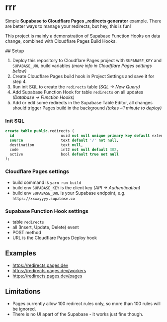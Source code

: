 # rrr
Simple **Supabase to Cloudflare Pages _redirects generator** example. There are better ways to manage your redirects, but hey, this is fun!

This project is mainly a demonstration of Supabase Function Hooks on data change, combined with Cloudflare Pages Build Hooks.

## Setup
1. Deploy this repository to Cloudflare Pages project with `SUPABASE_KEY` and `SUPABASE_URL` build variables _(more info in Cloudflare Pages settings below)_
2. Create Cloudflare Pages build hook in Project Settings and save it for step 4.
3. Run init SQL to create the `redirects` table _(SQL -> New Query)_
4. Add Supabase Function Hook for table `redirects` on all updates _(Database -> Function Hooks)_
5. Add or edit some redirects in the Supabase Table Editor, all changes should trigger Pages build in the background _(takes ~1 minute to deploy)_

### Init SQL 
```sql
create table public.redirects (
  id                     uuid not null unique primary key default extensions.uuid_generate_v4(),
  source                 text default '/' not null,
  destination            text null,
  code                   int2 not null default 302,
  active                 bool default true not null
);
```

### Cloudflare Pages settings
- build command is `yarn run build`
- build env `SUPABASE_KEY` is the client key _(API -> Authentication)_
- build env `SUPABASE_URL` is your Supabase endpoint, e.g. `https://xxxxyyyy.supabase.co`

### Supabase Function Hook settings
- table `redirects`
- all (Insert, Update, Delete) event
- POST method
- URL is the Cloudflare Pages Deploy hook

## Examples
- https://redirects.pages.dev
- https://redirects.pages.dev/workers
- https://redirects.pages.dev/pages

## Limitations
- Pages currently allow 100 redirect rules only, so more than 100 rules will be ignored.
- There is no UI apart of the Supabase - it works just fine though.
